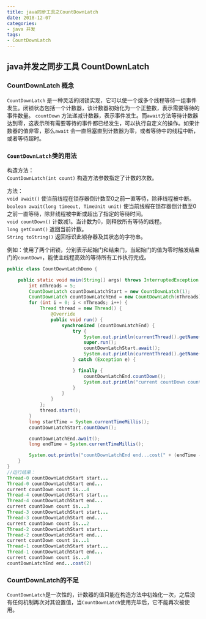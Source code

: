 ```yaml
---
title: java同步工具之CountDownLatch
date: 2018-12-07
categories:  
- java 并发  
tags:
- CountDownLatch 
---
```

## java并发之同步工具 CountDownLatch  
### CountDownLatch 概念
`CountDownLatch` 是一种灵活的闭锁实现，它可以使一个或多个线程等待一组事件发生。闭锁状态包括一个计数器，该计数器初始化为一个正整数，表示需要等待的事件数量。
`countDown` 方法递减计数器，表示事件发生。而`await`方法等待计数器达到零，这表示所有需要等待的事件都已经发生，可以执行自定义的操作。如果计数器的值非零，那么`await`
会一直阻塞直到计数器为零，或者等待中的线程中断，或者等待超时。


### `CountDownLatch`类的用法
构造方法：  
`CountDownLatch(int count)` 构造方法参数指定了计数的次数。

方法：   
`void await()`  使当前线程在锁存器倒计数至0之前一直等待，除非线程被中断。  
`boolean await(long timeout, TimeUnit unit)`  使当前线程在锁存器倒计数至0之前一直等待，除非线程被中断或超出了指定的等待时间。  
`void countDown()`  计数减1。当计数为0，则释放所有等待的线程。   
`long getCount()`  返回当前计数。   
`String toString()`  返回标识此锁存器及其状态的字符串。 

例如：使用了两个闭锁，分别表示起始门和结束门，当起始门的值为零时触发结束门的`countDown`，能使主线程高效的等待所有工作执行完成。
```java
public class CountDownLatchDemo {

    public static void main(String[] args) throws InterruptedException {
        int nThreads = 5;
        CountDownLatch countDownLatchStart = new CountDownLatch(1);
        CountDownLatch countDownLatchEnd = new CountDownLatch(nThreads);
        for (int i = 0; i < nThreads; i++) {
            Thread thread = new Thread() {
                @Override
                public void run() {
                    synchronized (countDownLatchEnd) {
                        try {
                            System.out.println(currentThread().getName() + " countDownLatchStart start...");
                            super.run();
                            countDownLatchStart.await();
                            System.out.println(currentThread().getName() + " countDownLatchStart end...");
                        } catch (Exception e) {

                        } finally {
                            countDownLatchEnd.countDown();
                            System.out.println("current countDown count is..." + countDownLatchEnd.getCount());
                        }
                    }
                }
            };
            thread.start();
        }
        long startTime = System.currentTimeMillis();
        countDownLatchStart.countDown();

        countDownLatchEnd.await();
        long endTime = System.currentTimeMillis();

        System.out.println("countDownLatchEnd end...cost(" + (endTime - startTime) + ")");
    }
}
//运行结果：
Thread-0 countDownLatchStart start...
Thread-0 countDownLatchStart end...
current countDown count is...4
Thread-4 countDownLatchStart start...
Thread-4 countDownLatchStart end...
current countDown count is...3
Thread-3 countDownLatchStart start...
Thread-3 countDownLatchStart end...
current countDown count is...2
Thread-2 countDownLatchStart start...
Thread-2 countDownLatchStart end...
current countDown count is...1
Thread-1 countDownLatchStart start...
Thread-1 countDownLatchStart end...
current countDown count is...0
countDownLatchEnd end...cost(2)
```

### CountDownLatch的不足
`CountDownLatch`是一次性的，计数器的值只能在构造方法中初始化一次，之后没有任何机制再次对其设置值，当`CountDownLatch`使用完毕后，它不能再次被使用。


  
